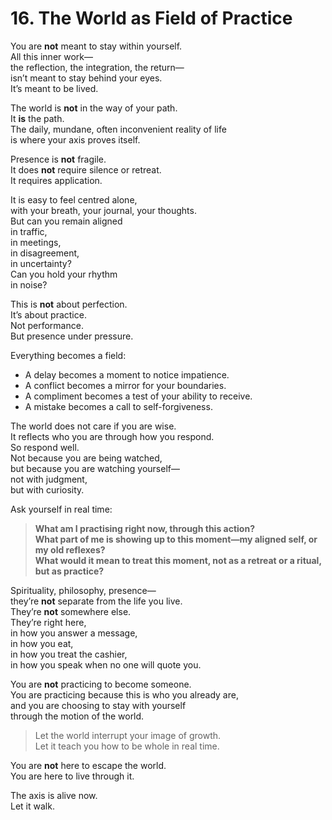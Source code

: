 # 16. The World as Field of Practice

You are **not** meant to stay within yourself.  
All this inner work—  
the reflection, the integration, the return—  
isn’t meant to stay behind your eyes.  
It’s meant to be lived.

The world is **not** in the way of your path.  
It **is** the path.  
The daily, mundane, often inconvenient reality of life  
is where your axis proves itself.

Presence is **not** fragile.  
It does **not** require silence or retreat.  
It requires application.

It is easy to feel centred alone,  
with your breath, your journal, your thoughts.  
But can you remain aligned  
in traffic,  
in meetings,  
in disagreement,  
in uncertainty?  
Can you hold your rhythm  
in noise?

This is **not** about perfection.  
It’s about practice.  
Not performance.  
But presence under pressure.

Everything becomes a field:  
- A delay becomes a moment to notice impatience.  
- A conflict becomes a mirror for your boundaries.  
- A compliment becomes a test of your ability to receive.  
- A mistake becomes a call to self-forgiveness.

The world does not care if you are wise.  
It reflects who you are through how you respond.  
So respond well.  
Not because you are being watched,  
but because you are watching yourself—  
not with judgment,  
but with curiosity.

Ask yourself in real time:

> **What am I practising right now, through this action?**  
> **What part of me is showing up to this moment—my aligned self, or my old reflexes?**  
> **What would it mean to treat this moment, not as a retreat or a ritual, but as practice?**

Spirituality, philosophy, presence—  
they’re **not** separate from the life you live.  
They’re **not** somewhere else.  
They’re right here,  
in how you answer a message,  
in how you eat,  
in how you treat the cashier,  
in how you speak when no one will quote you.

You are **not** practicing to become someone.  
You are practicing because this is who you already are,  
and you are choosing to stay with yourself  
through the motion of the world.

> Let the world interrupt your image of growth.  
> Let it teach you how to be whole in real time.

You are **not** here to escape the world.  
You are here to live through it.

The axis is alive now.  
Let it walk.  
